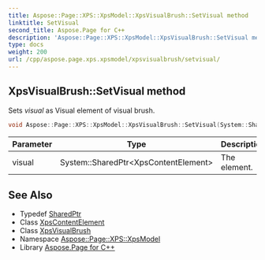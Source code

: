 ```yaml
---
title: Aspose::Page::XPS::XpsModel::XpsVisualBrush::SetVisual method
linktitle: SetVisual
second_title: Aspose.Page for C++
description: 'Aspose::Page::XPS::XpsModel::XpsVisualBrush::SetVisual method. Sets visual  as Visual element of visual brush in C++.'
type: docs
weight: 200
url: /cpp/aspose.page.xps.xpsmodel/xpsvisualbrush/setvisual/
---
```

## XpsVisualBrush::SetVisual method


Sets *visual*  as Visual element of visual brush.

```cpp
void Aspose::Page::XPS::XpsModel::XpsVisualBrush::SetVisual(System::SharedPtr<XpsContentElement> visual)
```


| Parameter | Type | Description |
| --- | --- | --- |
| visual | System::SharedPtr\<XpsContentElement\> | The element. |

## See Also

* Typedef [SharedPtr](../../../system/sharedptr/)
* Class [XpsContentElement](../../xpscontentelement/)
* Class [XpsVisualBrush](../)
* Namespace [Aspose::Page::XPS::XpsModel](../../)
* Library [Aspose.Page for C++](../../../)
